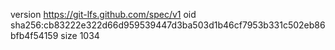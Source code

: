version https://git-lfs.github.com/spec/v1
oid sha256:cb83222e322d66d959539447d3ba503d1b46cf7953b331c502eb86bfb4f54159
size 1034
